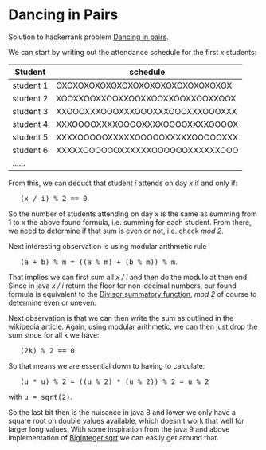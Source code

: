 # Dancing in Pairs
Solution to hackerrank problem [Dancing in pairs](https://www.hackerrank.com/challenges/dance-class/problem).

We can start by writing out the attendance schedule for the first <i>x</i> students: 

| Student| schedule |
| --- | --- |
| student 1 | OXOXOXOXOXOXOXOXOXOXOXOXOXOXOXOX |
| student 2 | XOOXXOOXXOOXXOOXXOOXXOOXXOOXXOOX |
| student 3 | XXOOOXXXOOOXXXOOOXXXOOOXXXOOOXXX |
| student 4 | XXXOOOOXXXXOOOOXXXXOOOOXXXXOOOOX |
| student 5 | XXXXOOOOOXXXXXOOOOOXXXXXOOOOOXXX |
| student 6 | XXXXXOOOOOOXXXXXXOOOOOOXXXXXXOOO |
| ...... |

From this, we can deduct that student <i>i</i> attends on day <i>x</i> if and only if:

&nbsp;&nbsp;&nbsp;&nbsp;&nbsp;&nbsp;<tt>(x / i) % 2 == 0</tt>. 

So the number of students attending on day <i>x</i> is the same as summing from 1 to <i>x</i> the above found formula, i.e. summing for each student. From there,
we need to determine if that sum is even or not, i.e. check <i>mod 2</i>.
 
Next interesting observation is using modular arithmetic rule

&nbsp;&nbsp;&nbsp;&nbsp;&nbsp;&nbsp;<tt>(a + b) % m = ((a % m) + (b % m)) % m</tt>. 

That implies we can first sum all <i>x / i</i> and then do the modulo at then end. Since in java <i>x / i</i> return the floor for non-decimal numbers, our found formula is equivalent to the [Divisor summatory function](https://en.wikipedia.org/wiki/Divisor_summatory_function), <i>mod 2</i> of course to determine even or uneven.

Next observation is that we can then write the sum as outlined in the wikipedia article. Again, using modular arithmetic, we can 
then just drop the sum since for all k we have:

&nbsp;&nbsp;&nbsp;&nbsp;&nbsp;&nbsp;<tt>(2k) % 2 == 0</tt>

So that means we are essential down to having to calculate:

&nbsp;&nbsp;&nbsp;&nbsp;&nbsp;&nbsp;<tt>(u * u) % 2 = ((u % 2) * (u % 2)) % 2 = u % 2</tt>

with <tt>u = sqrt(2)</tt>.

So the last bit then is the nuisance in java 8 and lower we only have a square root on double values available, which doesn't work that 
well for larger long values. With some inspiration from the java 9 and above implementation of [BigInteger.sqrt](https://github.com/netroby/jdk9-dev/blob/master/jdk/src/java.base/share/classes/java/math/MutableBigInteger.java)
we can easily get around that.
